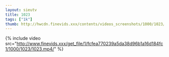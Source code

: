 ```yaml
--- 
layout: sieutv
title: 1023
tags: ["1k"]
thumb: http://hwcdn.finevids.xxx/contents/videos_screenshots/1000/1023/preview.mp4.jpg
---
```

{% include video src="http://www.finevids.xxx/get_file/1/fcfea770239a5da38d96b1a16d184fc1/1000/1023/1023.mp4/" %} 
